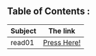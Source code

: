 ## Table of Contents :

| Subject | The link |
| --- | --- |
| read01 | [Press Here!](https://ahmedzatar.github.io/reading-notes/401/read01) |